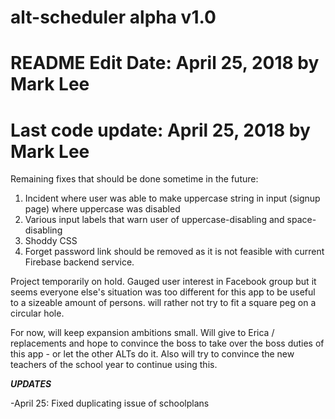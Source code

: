 # alt-scheduler alpha v1.0
# README Edit Date: April 25, 2018 by Mark Lee
# Last code update: April 25, 2018 by Mark Lee

Remaining fixes that should be done sometime in the future:
1. Incident where user was able to make uppercase string in input (signup page) where uppercase was disabled
2. Various input labels that warn user of uppercase-disabling and space-disabling
3. Shoddy CSS
4. Forget password link should be removed as it is not feasible with current Firebase backend service.

Project temporarily on hold. Gauged user interest in Facebook group but it seems everyone else's situation was too different for this app to be useful to a sizeable amount of persons. will rather not try to fit a square peg on a circular hole. 

For now, will keep expansion ambitions small. Will give to Erica / replacements and hope to convince the boss to take over the boss duties of this app - or let the other ALTs do it. Also will try to convince the new teachers of the school year to continue using this.

***UPDATES***

-April 25: Fixed duplicating issue of schoolplans
